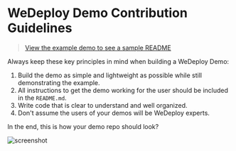 # WeDeploy Demo Contribution Guidelines

> [View the example demo to see a sample README](https://github.com/wedeploy/demo-contribution/tree/master/demo-example)

Always keep these key principles in mind when building a WeDeploy Demo:

1) Build the demo as simple and lightweight as possible while still demonstrating the example.
2) All instructions to get the demo working for the user should be included in the `README.md`.
3) Write code that is clear to understand and well organized.
4) Don't assume the users of your demos will be WeDeploy experts.

In the end, this is how your demo repo should look?

![screenshot](https://user-images.githubusercontent.com/23219848/32299510-228c1c74-bf13-11e7-8c39-f5e48a72af9d.png)